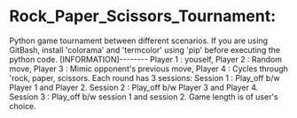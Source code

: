 # Rock_Paper_Scissors_Tournament:
Python game tournament between different scenarios.
If you are using GitBash, install 'colorama' and 'termcolor' using 'pip' before executing the python code.
[INFORMATION]--------
Player 1 : youself,
Player 2 : Random move,
Player 3 : Mimic opponent's previous move,
Player 4 : Cycles through 'rock, paper, scissors.
Each round has 3 sessions:
Session 1 : Play_off b/w Player 1 and Player 2.
Session 2 : Play_off b/w Player 3 and Player 4.
Session 3 : Play_off b/w session 1 and session 2.
Game length is of user's choice.
